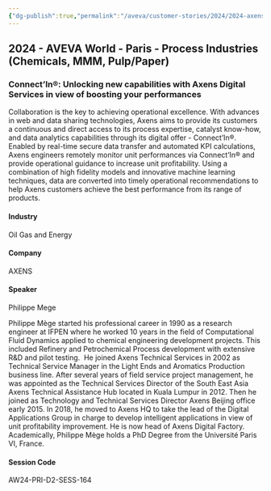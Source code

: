 ```yaml
---
{"dg-publish":true,"permalink":"/aveva/customer-stories/2024/2024-axens-connect-in-unlocking-new-capabilities-with-axens-digital-services-in-view-of-boosting-your-performances/"}
---
```


## 2024 - AVEVA World - Paris - Process Industries (Chemicals, MMM, Pulp/Paper)

### Connect’In®: Unlocking new capabilities with Axens Digital Services in view of boosting your performances

Collaboration is the key to achieving operational excellence. With advances in web and data sharing technologies, Axens aims to provide its customers a continuous and direct access to its process expertise, catalyst know-how, and data analytics capabilities through its digital offer - Connect’In®. Enabled by real-time secure data transfer and automated KPI calculations, Axens engineers remotely monitor unit performances via Connect’In® and provide operational guidance to increase unit profitability. Using a combination of high fidelity models and innovative machine learning techniques, data are converted into timely operational recommendations to help Axens customers achieve the best performance from its range of products.

#### Industry

Oil Gas and Energy

#### Company

AXENS

#### Speaker

Philippe Mege

Philippe Mège started his professional career in 1990 as a research engineer at IFPEN where he worked 10 years in the field of Computational Fluid Dynamics applied to chemical engineering development projects. This included Refinery and Petrochemical Process development with extensive R&D and pilot testing.  He joined Axens Technical Services in 2002 as Technical Service Manager in the Light Ends and Aromatics Production business line. After several years of field service project management, he was appointed as the Technical Services Director of the South East Asia Axens Technical Assistance Hub located in Kuala Lumpur in 2012. Then he joined as Technology and Technical Services Director Axens Beijing office early 2015. In 2018, he moved to Axens HQ to take the lead of the Digital Applications Group in charge to develop intelligent applications in view of unit profitability improvement. He is now head of Axens Digital Factory. Academically, Philippe Mège holds a PhD Degree from the Université Paris VI, France.

#### Session Code

AW24-PRI-D2-SESS-164
